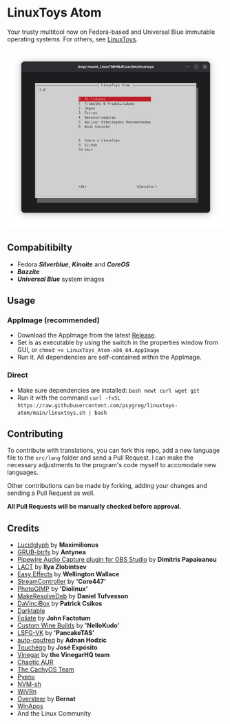# LinuxToys Atom
Your trusty multitool now on Fedora-based and Universal Blue immutable operating systems. For others, see [LinuxToys](https://github.com/psygreg/linuxtoys).

![LinuxToys Atom](https://github.com/psygreg/linuxtoys-atom/blob/63dee086bb3efd0feac35593519af7c7451a78ee/src/screenshot.png)

## Compabitibilty
- Fedora ***Silverblue***, ***Kinoite*** and ***CoreOS***
- ***Bazzite***
- ***Universal Blue*** system images

## Usage
### AppImage (recommended)
- Download the AppImage from the latest [Release](https://github.com/psygreg/linuxtoys-atom/releases).
- Set is as executable by using the switch in the properties window from GUI, or `chmod +x LinuxToys_Atom-x86_64.AppImage`
- Run it. All dependencies are self-contained within the AppImage.

### Direct
- Make sure dependencies are installed: `bash newt curl wget git`
- Run it with the command `curl -fsSL https://raw.githubusercontent.com/psygreg/linuxtoys-atom/main/linuxtoys.sh | bash`

## Contributing

To contribute with translations, you can fork this repo, add a new language file to the `src/lang` folder and send a Pull Request. I can make the necessary adjustments to the program's code myself to accomodate new languages.

Other contributions can be made by forking, adding your changes and sending a Pull Request as well.

**All Pull Requests will be manually checked before approval.**

## Credits

- [Lucidglyph](https://github.com/maximilionus/lucidglyph/tree/v0.11.0) by **Maximilionus**
- [GRUB-btrfs](https://github.com/Antynea/grub-btrfs) by **Antynea**
- [Pipewire Audio Capture plugin for OBS Studio](https://github.com/dimtpap/obs-pipewire-audio-capture) by **Dimitris Papaioanou**
- [LACT](https://github.com/ilya-zlobintsev/LACT) by **Ilya Zlobintsev**
- [Easy Effects](https://github.com/wwmm/easyeffects) by **Wellington Wallace**
- [StreamController](https://github.com/StreamController/StreamController) by **'Core447'**
- [PhotoGIMP](https://github.com/Diolinux/PhotoGIMP) by **'Diolinux'**
- [MakeResolveDeb](https://www.danieltufvesson.com/makeresolvedeb) by **Daniel Tufvesson**
- [DaVinciBox](https://github.com/zelikos/davincibox) by **Patrick Csikos**
- [Darktable](https://www.darktable.org)
- [Foliate](https://johnfactotum.github.io/foliate) by **John Factotum**
- [Custom Wine Builds](https://github.com/NelloKudo/WineBuilder) by **'NelloKudo'**
- [LSFG-VK](https://github.com/PancakeTAS/lsfg-vk) by **'PancakeTAS'**
- [auto-cpufreq](https://github.com/AdnanHodzic/auto-cpufreq) by **Adnan Hodzic**
- [Touchégg](https://github.com/JoseExposito/touchegg) by **José Expósito**
- [Vinegar](https://vinegarhq.org/Home/index.html) by **the VinegarHQ team**
- [Chaotic AUR](https://aur.chaotic.cx/)
- [The CachyOS Team](https://github.com/CachyOS/linux-cachyos)
- [Pyenv](https://github.com/pyenv)
- [NVM-sh](https://github.com/nvm-sh)
- [WiVRn](https://github.com/WiVRn)
- [Oversteer](https://github.com/berarma/oversteer) by **Bernat**
- [WinApps](https://github.com/winapps-org/winapps)
- And the Linux Community
